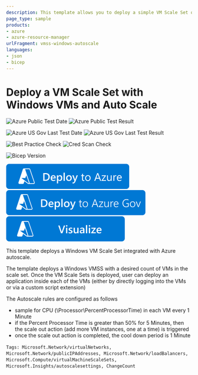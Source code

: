 ```yaml
---
description: This template allows you to deploy a simple VM Scale Set of Windows VMs using the latest patched version of Windows 2008-R2-SP1, 2012-Datacenter, or 2012-R2-Datacenter. These VMs are behind a load balancer with NAT rules for RDP connections. They also have Auto Scale integrated
page_type: sample
products:
- azure
- azure-resource-manager
urlFragment: vmss-windows-autoscale
languages:
- json
- bicep
---
```

# Deploy a VM Scale Set with Windows VMs and Auto Scale

![Azure Public Test Date](https://azurequickstartsservice.blob.core.windows.net/badges/quickstarts/microsoft.compute/vmss-windows-autoscale/PublicLastTestDate.svg)
![Azure Public Test Result](https://azurequickstartsservice.blob.core.windows.net/badges/quickstarts/microsoft.compute/vmss-windows-autoscale/PublicDeployment.svg)

![Azure US Gov Last Test Date](https://azurequickstartsservice.blob.core.windows.net/badges/quickstarts/microsoft.compute/vmss-windows-autoscale/FairfaxLastTestDate.svg)
![Azure US Gov Last Test Result](https://azurequickstartsservice.blob.core.windows.net/badges/quickstarts/microsoft.compute/vmss-windows-autoscale/FairfaxDeployment.svg)

![Best Practice Check](https://azurequickstartsservice.blob.core.windows.net/badges/quickstarts/microsoft.compute/vmss-windows-autoscale/BestPracticeResult.svg)
![Cred Scan Check](https://azurequickstartsservice.blob.core.windows.net/badges/quickstarts/microsoft.compute/vmss-windows-autoscale/CredScanResult.svg)

![Bicep Version](https://azurequickstartsservice.blob.core.windows.net/badges/quickstarts/microsoft.compute/vmss-windows-autoscale/BicepVersion.svg)

[![Deploy To Azure](https://raw.githubusercontent.com/Azure/azure-quickstart-templates/master/1-CONTRIBUTION-GUIDE/images/deploytoazure.svg?sanitize=true)](https://portal.azure.com/#create/Microsoft.Template/uri/https%3A%2F%2Fraw.githubusercontent.com%2FAzure%2Fazure-quickstart-templates%2Fmaster%2Fquickstarts%2Fmicrosoft.compute%2Fvmss-windows-autoscale%2Fazuredeploy.json)
[![Deploy To Azure US Gov](https://raw.githubusercontent.com/Azure/azure-quickstart-templates/master/1-CONTRIBUTION-GUIDE/images/deploytoazuregov.svg?sanitize=true)](https://portal.azure.us/#create/Microsoft.Template/uri/https%3A%2F%2Fraw.githubusercontent.com%2FAzure%2Fazure-quickstart-templates%2Fmaster%2Fquickstarts%2Fmicrosoft.compute%2Fvmss-windows-autoscale%2Fazuredeploy.json)
[![Visualize](https://raw.githubusercontent.com/Azure/azure-quickstart-templates/master/1-CONTRIBUTION-GUIDE/images/visualizebutton.svg?sanitize=true)](http://armviz.io/#/?load=https%3A%2F%2Fraw.githubusercontent.com%2FAzure%2Fazure-quickstart-templates%2Fmaster%2Fquickstarts%2Fmicrosoft.compute%2Fvmss-windows-autoscale%2Fazuredeploy.json)

This template deploys a Windows VM Scale Set integrated with Azure autoscale.

The template deploys a Windows VMSS with a desired count of VMs in the scale set. Once the VM Scale Sets is deployed, user can deploy an application inside each of the VMs (either by directly logging into the VMs or via a custom script extension)

The Autoscale rules are configured as follows

- sample for CPU (\\Processor\\PercentProcessorTime) in each VM every 1 Minute
- if the Percent Processor Time is greater than 50% for 5 Minutes, then the scale out action (add more VM instances, one at a time) is triggered
- once the scale out action is completed, the cool down period is 1 Minute

`Tags: Microsoft.Network/virtualNetworks, Microsoft.Network/publicIPAddresses, Microsoft.Network/loadBalancers, Microsoft.Compute/virtualMachineScaleSets, Microsoft.Insights/autoscalesettings, ChangeCount`
